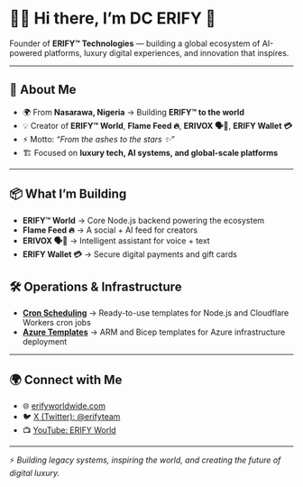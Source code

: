 # 💎🔥 Hi there, I’m DC ERIFY 👋  

Founder of **ERIFY™ Technologies** — building a global ecosystem of AI-powered platforms, luxury digital experiences, and innovation that inspires.  

---

## 🚀 About Me  
- 🌍 From **Nasarawa, Nigeria** → Building **ERIFY™ to the world**  
- 💡 Creator of **ERIFY™ World**, **Flame Feed 🔥**, **ERIVOX 🗣💠**, **ERIFY Wallet 💳**  
- ⚡ Motto: *“From the ashes to the stars ✨”*  
- 🏗 Focused on **luxury tech, AI systems, and global-scale platforms**  

---

## 📦 What I’m Building  
- **ERIFY™ World** → Core Node.js backend powering the ecosystem  
- **Flame Feed 🔥** → A social + AI feed for creators  
- **ERIVOX 🗣💠** → Intelligent assistant for voice + text  
- **ERIFY Wallet 💳** → Secure digital payments and gift cards  

## 🛠 Operations & Infrastructure
- **[Cron Scheduling](./docs/ops/scheduling/)** → Ready-to-use templates for Node.js and Cloudflare Workers cron jobs  
- **[Azure Templates](./azure-templates/)** → ARM and Bicep templates for Azure infrastructure deployment  

---

## 🌍 Connect with Me  
- 🌐 [erifyworldwide.com](https://erifyworldwide.com)  
- 🐦 [X (Twitter): @erifyteam](https://x.com/erifyteam)  
- 📺 [YouTube: ERIFY World](https://www.youtube.com/@erifyworld)  

---

⚡ *Building legacy systems, inspiring the world, and creating the future of digital luxury.*  
